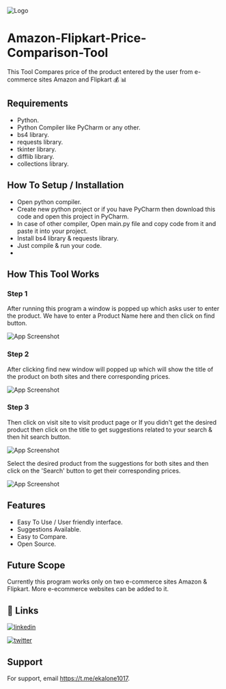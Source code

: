 
  ![Logo](https://raw.githubusercontent.com/pkiran101714/Amazon-Flipkart-Price-Comparison-Tool/master/Screen_Shots/amazonflip%20logo.png)


# Amazon-Flipkart-Price-Comparison-Tool

This Tool Compares price of the product entered by the user from e-commerce sites Amazon and Flipkart 💰 📊
## Requirements

- Python.
- Python Compiler like PyCharm or any other.
- bs4 library.
- requests library.
- tkinter library.
- difflib library.
- collections library.
## How To Setup / Installation

- Open python compiler.
- Create new python project or if you have PyCharm then download this code and open this project in PyCharm.
- In case of other compiler, Open main.py file and copy code from it and paste it into your project.
- Install bs4 library & requests library.
- Just compile & run your code.
- 
## How This Tool Works
### Step 1

After running this program a window is popped up which asks user to enter the product.
We have to enter a  Product Name here and then click on find button.

![App Screenshot](https://raw.githubusercontent.com/pkiran101714/Amazon-Flipkart-Price-Comparison-Tool/master/Screen_Shots/first%20page.png)

### Step 2

After clicking find new window will popped up which will show the title of the product on both sites and there corresponding prices.


![App Screenshot](https://raw.githubusercontent.com/pkiran101714/Amazon-Flipkart-Price-Comparison-Tool/master/Screen_Shots/secound%20page.png)

### Step 3

Then click on visit site to visit product page or If you didn't get the desired product then click on the title to get suggestions related to your search & then hit search button.


![App Screenshot](https://raw.githubusercontent.com/pkiran101714/Amazon-Flipkart-Price-Comparison-Tool/master/Screen_Shots/third%20screen.png)

Select the desired product from the suggestions for both sites and then click on the 'Search' button to get their corresponding prices.

![App Screenshot](https://raw.githubusercontent.com/pkiran101714/Amazon-Flipkart-Price-Comparison-Tool/master/Screen_Shots/Select%20desired%20product.png)



## Features

- Easy To Use / User friendly interface.
- Suggestions Available.
- Easy to Compare.
- Open Source.


## Future Scope

Currently this program works only on two e-commerce sites Amazon & Flipkart. More e-ecommerce websites can be added to it.
## 🔗 Links
[![linkedin](https://img.shields.io/badge/linkedin-0A66C2?style=for-the-badge&logo=linkedin&logoColor=white)](https://www.linkedin.com/in/pkiran101714)

[![twitter](https://img.shields.io/badge/twitter-1DA1F2?style=for-the-badge&logo=twitter&logoColor=white)](https://twitter.com/Pkiran101714)


## Support

For support, email https://t.me/ekalone1017.
